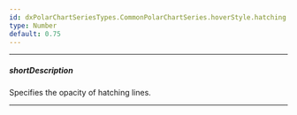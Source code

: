```yaml
---
id: dxPolarChartSeriesTypes.CommonPolarChartSeries.hoverStyle.hatching.opacity
type: Number
default: 0.75
---
```

---
##### shortDescription
Specifies the opacity of hatching lines.

---
